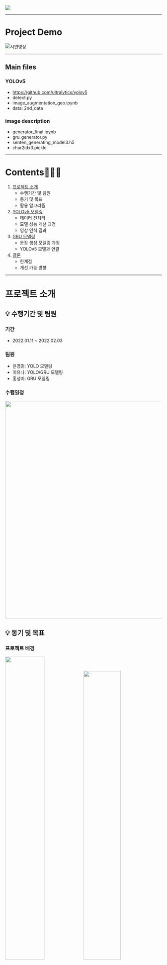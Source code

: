 
<img src="https://user-images.githubusercontent.com/48639017/152975869-be2c5c86-5302-42e3-a187-415bedd02b26.png"> 

---

# Project Demo

![시연영상](https://user-images.githubusercontent.com/57916633/152984559-19f6a840-87ba-44b6-84f8-f5bd7a9863be.gif)


---

## Main files

### YOLOv5
- https://github.com/ultralytics/yolov5 
- detect.py
- image_augmentation_geo.ipynb
- data: 2nd_data

### image description
- generator_final.ipynb
- gru_generator.py
- senten_generating_model3.h5
- char2idx3.pickle
---

# Contents🧑🏻‍🦯

1. [프로젝트 소개](#프로젝트-소개) 
    - 수행기간 및 팀원
    - 동기 및 목표
    - 활용 알고리즘
2. [YOLOv5 모델링](#YOLOv5-모델링)
    - 데이터 전처리
    - 모델 성능 개선 과정
    - 영상 인식 결과
3. [GRU 모델링](#GRU-모델링)
    - 문장 생성 모델링 과정
    - YOLOv5 모델과 연결
4. [결론](#결론)
    - 한계점
    - 개선 가능 방향
---
    
# 프로젝트 소개
## 💡 수행기간 및 팀원  

### 기간
- 2022.01.11 ~ 2022.02.03  

### 팀원
- 윤영민: YOLO 모델링
- 이유나: YOLO/GRU 모델링
- 홍성미: GRU 모델링

### 수행일정  

<p align="center"><img width="700" src="https://user-images.githubusercontent.com/48639017/152988514-36f03d1d-87bf-4af8-9553-9fb95d27a2c9.png"></p>   


## 💡 동기 및 목표  

### 프로젝트 배경   

<p><img width="50%" src="https://user-images.githubusercontent.com/48639017/152989614-064fb259-aa8c-4b1a-bebc-d914d16203a6.jpeg"><img width="48.8%" src="https://user-images.githubusercontent.com/48639017/152989697-12714c9b-59a5-41f4-b0ed-45b1460d51da.png"></p>

시각장애인은 점자블록에 의존해 보행하지만, 미관 등의 이유로 저시력 시각 장애인에게는 오히려 방해 요소로 자리잡았으며 점자블록 너무 가까이에 시설물이 설치되어 보행을 방해합니다. </br> 
- 시각 장애인이 전방의 장애물을 미리 인지해 피할 수 있도록 도울 수 없을까?
- 보도에서 안전하게 보행 할 수 있도록 도울 수 없을까?

### 📌 프로젝트 주제

딥러닝을 활용한 시각 장애인 대상 전방 장애물 안내 보행 보조 서비스

### 프로젝트 목표

- 사용자 전방 시야 영상 데이터를 인식해 지정 물체 검출
    - YOLOv5 통해 벡터 추출
- 검출된 물체 활용 장면 description
    - 학습된 RNN 모델에 벡터값 입력해 문장 생성


# YOLOv5 모델링

# GRU 모델링

# 결론
